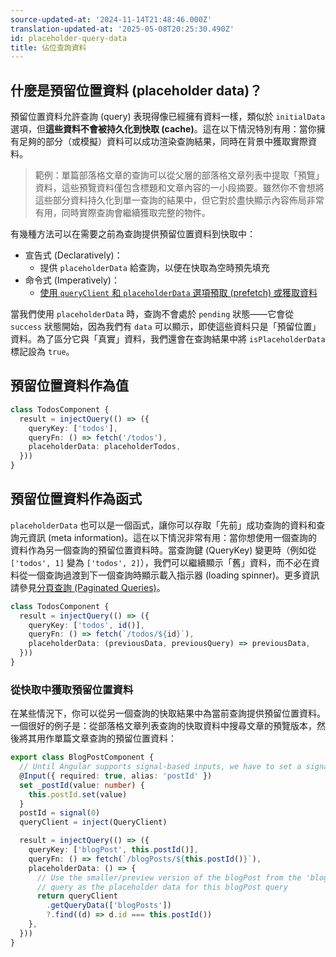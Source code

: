 ```yaml
---
source-updated-at: '2024-11-14T21:48:46.000Z'
translation-updated-at: '2025-05-08T20:25:30.490Z'
id: placeholder-query-data
title: 佔位查詢資料
---
```


## 什麼是預留位置資料 (placeholder data)？

預留位置資料允許查詢 (query) 表現得像已經擁有資料一樣，類似於 `initialData` 選項，但**這些資料不會被持久化到快取 (cache)**。這在以下情況特別有用：當你擁有足夠的部分（或模擬）資料可以成功渲染查詢結果，同時在背景中獲取實際資料。

> 範例：單篇部落格文章的查詢可以從父層的部落格文章列表中提取「預覽」資料，這些預覽資料僅包含標題和文章內容的一小段摘要。雖然你不會想將這些部分資料持久化到單一查詢的結果中，但它對於盡快顯示內容佈局非常有用，同時實際查詢會繼續獲取完整的物件。

有幾種方法可以在需要之前為查詢提供預留位置資料到快取中：

- 宣告式 (Declaratively)：
  - 提供 `placeholderData` 給查詢，以便在快取為空時預先填充
- 命令式 (Imperatively)：
  - [使用 `queryClient` 和 `placeholderData` 選項預取 (prefetch) 或獲取資料](./prefetching.md)

當我們使用 `placeholderData` 時，查詢不會處於 `pending` 狀態——它會從 `success` 狀態開始，因為我們有 `data` 可以顯示，即使這些資料只是「預留位置」資料。為了區分它與「真實」資料，我們還會在查詢結果中將 `isPlaceholderData` 標記設為 `true`。

## 預留位置資料作為值

```ts
class TodosComponent {
  result = injectQuery(() => ({
    queryKey: ['todos'],
    queryFn: () => fetch('/todos'),
    placeholderData: placeholderTodos,
  }))
}
```

## 預留位置資料作為函式

`placeholderData` 也可以是一個函式，讓你可以存取「先前」成功查詢的資料和查詢元資訊 (meta information)。這在以下情況非常有用：當你想使用一個查詢的資料作為另一個查詢的預留位置資料時。當查詢鍵 (QueryKey) 變更時（例如從 `['todos', 1]` 變為 `['todos', 2]`），我們可以繼續顯示「舊」資料，而不必在資料從一個查詢過渡到下一個查詢時顯示載入指示器 (loading spinner)。更多資訊請參見[分頁查詢 (Paginated Queries)](./paginated-queries.md)。

```ts
class TodosComponent {
  result = injectQuery(() => ({
    queryKey: ['todos', id()],
    queryFn: () => fetch(`/todos/${id}`),
    placeholderData: (previousData, previousQuery) => previousData,
  }))
}
```

### 從快取中獲取預留位置資料

在某些情況下，你可以從另一個查詢的快取結果中為當前查詢提供預留位置資料。一個很好的例子是：從部落格文章列表查詢的快取資料中搜尋文章的預覽版本，然後將其用作單篇文章查詢的預留位置資料：

```ts
export class BlogPostComponent {
  // Until Angular supports signal-based inputs, we have to set a signal
  @Input({ required: true, alias: 'postId' })
  set _postId(value: number) {
    this.postId.set(value)
  }
  postId = signal(0)
  queryClient = inject(QueryClient)

  result = injectQuery(() => ({
    queryKey: ['blogPost', this.postId()],
    queryFn: () => fetch(`/blogPosts/${this.postId()}`),
    placeholderData: () => {
      // Use the smaller/preview version of the blogPost from the 'blogPosts'
      // query as the placeholder data for this blogPost query
      return queryClient
        .getQueryData(['blogPosts'])
        ?.find((d) => d.id === this.postId())
    },
  }))
}
```
